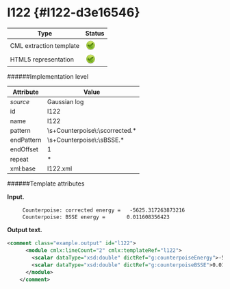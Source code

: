 # l122 {#l122-d3e16546}


| Type                                                                                                                                                | Status                                                                                                                                              |
|----|----|
| CML extraction template                                                                                                                             | ![](/imgs/Total.png)                                                                                                                                |
| HTML5 representation                                                                                                                                | ![](/imgs/Total.png)                                                                                                                                |

######Implementation level

| Attribute                                                                                                                                           | Value                                                                                                                                               |
|----|----|
| *source*                                                                                                                                            | Gaussian log                                                                                                                                        |
| id                                                                                                                                                  | l122                                                                                                                                                |
| name                                                                                                                                                | l122                                                                                                                                                |
| pattern                                                                                                                                             | \\s+Counterpoise\\:\\scorrected.\*                                                                                                                  |
| endPattern                                                                                                                                          | \\s+Counterpoise\\:\\sBSSE.\*                                                                                                                       |
| endOffset                                                                                                                                           | 1                                                                                                                                                   |
| repeat                                                                                                                                              | \*                                                                                                                                                  |
| xml:base                                                                                                                                            | l122.xml                                                                                                                                            |

######Template attributes

**Input.**

         Counterpoise: corrected energy =   -5625.317263873216
         Counterpoise: BSSE energy =       0.011608356423 
        

**Output text.**

```xml
<comment class="example.output" id="l122">    
      <module cmlx:lineCount="2" cmlx:templateRef="l122">
        <scalar dataType="xsd:double" dictRef="g:counterpoiseEnergy">-5625.317263873216</scalar>
        <scalar dataType="xsd:double" dictRef="g:counterpoiseBSSE">0.011608356423</scalar>
      </module>   
    </comment>
```
